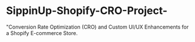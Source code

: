 # SippinUp-Shopify-CRO-Project-
"Conversion Rate Optimization (CRO) and Custom UI/UX Enhancements for a Shopify E-commerce Store.
